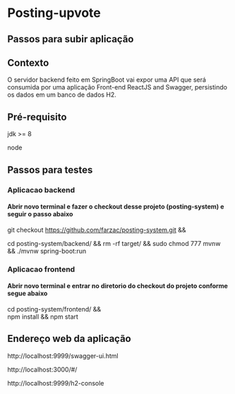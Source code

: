 #                                                          Posting-upvote
                                                          

## Passos para subir aplicação
               
                                   
## Contexto
O servidor backend feito em SpringBoot vai expor uma API que será consumida por uma aplicação Front-end ReactJS and Swagger, persistindo os dados em um banco de dados H2.


## Pré-requisito

jdk >= 8 

node


## Passos para testes

### Aplicacao backend

#### Abrir novo terminal e fazer o checkout desse projeto (posting-system) e seguir o passo abaixo

git checkout https://github.com/farzac/posting-system.git   &&


cd posting-system/backend/   &&
rm -rf target/  &&
sudo chmod 777 mvnw  &&
./mvnw spring-boot:run






### Aplicacao frontend


#### Abrir novo terminal e entrar no diretorio do checkout do projeto conforme segue abaixo

cd posting-system/frontend/   &&   
npm install  &&
npm start






## Endereço web da aplicação

http://localhost:9999/swagger-ui.html


http://localhost:3000/#/


http://localhost:9999/h2-console


